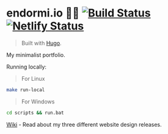 # endormi.io 👨‍💻 [![Build Status](https://travis-ci.org/endormi/endormi.io.svg?branch=master)](https://travis-ci.org/endormi/endormi.io) [![Netlify Status](https://api.netlify.com/api/v1/badges/bea2cf2f-3454-4562-8740-5bd0476564ba/deploy-status)](https://app.netlify.com/sites/endormi-portfolio/deploys)

> Built with [Hugo](https://gohugo.io/).

My minimalist portfolio.

Running locally:

> For Linux

```sh
make run-local
```

> For Windows

```bat
cd scripts && run.bat
```

[Wiki](https://github.com/endormi/dev-portfolio/wiki) - Read about my three different website design releases.
